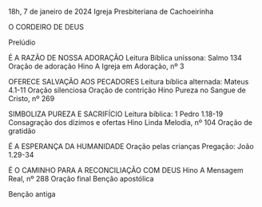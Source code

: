 18h, 7 de janeiro de 2024
Igreja Presbiteriana de Cachoeirinha

O CORDEIRO DE DEUS 

Prelúdio

É A RAZÃO DE NOSSA ADORAÇÃO
Leitura Bíblica uníssona: Salmo 134
Oração de adoração
Hino A Igreja em Adoração, nº 3

OFERECE SALVAÇÃO AOS PECADORES
Leitura bíblica alternada: Mateus 4.1-11
Oração silenciosa
Oração de contrição
Hino Pureza no Sangue de Cristo, nº 269

SIMBOLIZA PUREZA E SACRIFÍCIO
Leitura bíblica: 1 Pedro 1.18-19
Consagração dos dízimos e ofertas
Hino Linda Melodia, nº 104
Oração de gratidão

É A ESPERANÇA DA HUMANIDADE
Oração pelas crianças
Pregação: João 1.29-34

É O CAMINHO PARA A RECONCILIAÇÃO COM DEUS
Hino A Mensagem Real, nº 288
Oração final
Benção apostólica

Benção antiga